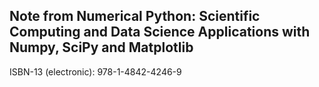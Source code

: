## Note from Numerical Python: Scientific Computing and Data Science Applications with Numpy, SciPy and Matplotlib
ISBN-13 (electronic): 978-1-4842-4246-9
